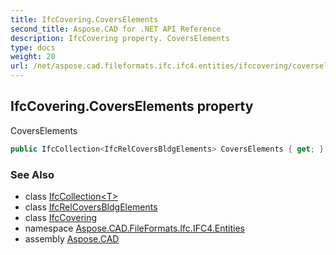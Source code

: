 ```yaml
---
title: IfcCovering.CoversElements
second_title: Aspose.CAD for .NET API Reference
description: IfcCovering property. CoversElements
type: docs
weight: 20
url: /net/aspose.cad.fileformats.ifc.ifc4.entities/ifccovering/coverselements/
---
```

## IfcCovering.CoversElements property

CoversElements

```csharp
public IfcCollection<IfcRelCoversBldgElements> CoversElements { get; }
```

### See Also

* class [IfcCollection&lt;T&gt;](../../../aspose.cad.fileformats.ifc/ifccollection-1/)
* class [IfcRelCoversBldgElements](../../ifcrelcoversbldgelements/)
* class [IfcCovering](../)
* namespace [Aspose.CAD.FileFormats.Ifc.IFC4.Entities](../../ifccovering/)
* assembly [Aspose.CAD](../../../)



